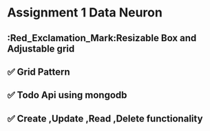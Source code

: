 # Assignment 1 Data Neuron

## :Red_Exclamation_Mark:Resizable Box and Adjustable grid

## :white_check_mark: Grid Pattern

## :white_check_mark: Todo Api using mongodb

## :white_check_mark: Create ,Update ,Read ,Delete functionality
